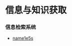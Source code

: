 # 信息与知识获取

### 信息检索系统

* [name1e5s](https://github.com/name1e5s/playground/tree/master/InfoKnow/Homework2)